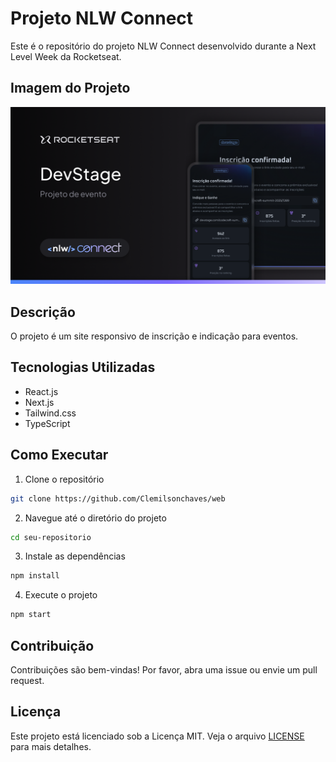 # Projeto NLW Connect

Este é o repositório do projeto NLW Connect desenvolvido durante a Next Level Week da Rocketseat.

## Imagem do Projeto

![Imagem do Projeto](./src/assets/Thumbnail.png)

## Descrição

O projeto é um site responsivo de inscrição e indicação para eventos.

## Tecnologias Utilizadas

- React.js
- Next.js
- Tailwind.css
- TypeScript


## Como Executar

1. Clone o repositório
  ```bash
  git clone https://github.com/Clemilsonchaves/web
  ```
2. Navegue até o diretório do projeto
  ```bash
  cd seu-repositorio
  ```
3. Instale as dependências
  ```bash
  npm install
  ```
4. Execute o projeto
  ```bash
  npm start
  ```

## Contribuição

Contribuições são bem-vindas! Por favor, abra uma issue ou envie um pull request.

## Licença

Este projeto está licenciado sob a Licença MIT. Veja o arquivo [LICENSE](LICENSE) para mais detalhes.